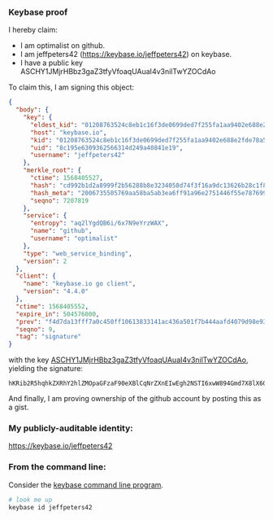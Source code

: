 ### Keybase proof

I hereby claim:

  * I am optimalist on github.
  * I am jeffpeters42 (https://keybase.io/jeffpeters42) on keybase.
  * I have a public key ASCHY1JMjrHBbz3gaZ3tfyVfoaqUAuaI4v3nilTwYZOCdAo

To claim this, I am signing this object:

```json
{
  "body": {
    "key": {
      "eldest_kid": "01208763524c8eb1c16f3de0699ded7f255fa1aa9402e688e2fde78a54f0619382740a",
      "host": "keybase.io",
      "kid": "01208763524c8eb1c16f3de0699ded7f255fa1aa9402e688e2fde78a54f0619382740a",
      "uid": "8c195e6309362566314d249a40841e19",
      "username": "jeffpeters42"
    },
    "merkle_root": {
      "ctime": 1568405527,
      "hash": "cd992b1d2a8999f2b56288b8e3234058d74f3f16a9dc13626b28c1f8ceaa8eb5677766e096da3e2c3508911a825103aa126ce13ac6184aee7cf271e69de0ed75",
      "hash_meta": "2006735505769aa58ba5ab3ea6ff91a96e2751446f55e7876992bde349da3eba",
      "seqno": 7207819
    },
    "service": {
      "entropy": "aq2lYgdQB6i/6x7N9eYrzWAX",
      "name": "github",
      "username": "optimalist"
    },
    "type": "web_service_binding",
    "version": 2
  },
  "client": {
    "name": "keybase.io go client",
    "version": "4.4.0"
  },
  "ctime": 1568405552,
  "expire_in": 504576000,
  "prev": "f4d7da13fff7a0c450ff10613833141ac436a501f7b444aafd4079d98e93ae37",
  "seqno": 9,
  "tag": "signature"
}
```

with the key [ASCHY1JMjrHBbz3gaZ3tfyVfoaqUAuaI4v3nilTwYZOCdAo](https://keybase.io/jeffpeters42), yielding the signature:

```
hKRib2R5hqhkZXRhY2hlZMOpaGFzaF90eXBlCqNrZXnEIwEgh2NSTI6xwW894Gmd7X8lX6GqlALmiOL954pU8GGTgnQKp3BheWxvYWTESpcCCcQg9NfaE//3oMRQ/xBhODMUGsQ2pQH3tESq/UB52Y6TrjfEIGwHXwgRv7UeGGGxo/S7xKYuk9wY8/58RR2L8mnZbm5qAgHCo3NpZ8RA6tYMckmBC+JVlhwpeNX+XNy7/IEiFpgnO+GOqbSqoNSFHyIG6kySNBFOaE1W6n38BM3BCW8EzQLqqgXHPvf5CqhzaWdfdHlwZSCkaGFzaIKkdHlwZQildmFsdWXEIGO7J+9MUBd+IrOUzA6EXp6d+eE1w/nFUroQPl1kCv3Lo3RhZ80CAqd2ZXJzaW9uAQ==

```

And finally, I am proving ownership of the github account by posting this as a gist.

### My publicly-auditable identity:

https://keybase.io/jeffpeters42

### From the command line:

Consider the [keybase command line program](https://keybase.io/download).

```bash
# look me up
keybase id jeffpeters42
```
